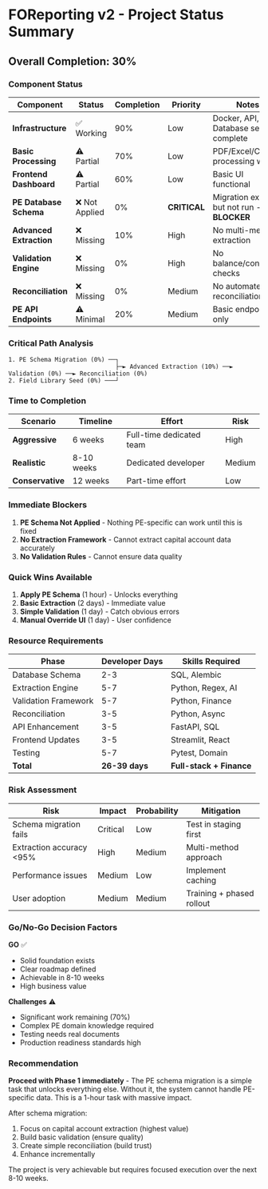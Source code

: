 # FOReporting v2 - Project Status Summary

## Overall Completion: 30%

### Component Status

| Component | Status | Completion | Priority | Notes |
|-----------|--------|------------|----------|-------|
| **Infrastructure** | ✅ Working | 90% | Low | Docker, API, Database setup complete |
| **Basic Processing** | ⚠️ Partial | 70% | Low | PDF/Excel/CSV processing works |
| **Frontend Dashboard** | ⚠️ Partial | 60% | Low | Basic UI functional |
| **PE Database Schema** | ❌ Not Applied | 0% | **CRITICAL** | Migration exists but not run - **BLOCKER** |
| **Advanced Extraction** | ❌ Missing | 10% | High | No multi-method extraction |
| **Validation Engine** | ❌ Missing | 0% | High | No balance/continuity checks |
| **Reconciliation** | ❌ Missing | 0% | Medium | No automated reconciliation |
| **PE API Endpoints** | ⚠️ Minimal | 20% | Medium | Basic endpoints only |

### Critical Path Analysis

```
1. PE Schema Migration (0%) ──┐
                              ├─► Advanced Extraction (10%) ──► Validation (0%) ──► Reconciliation (0%)
2. Field Library Seed (0%) ───┘
```

### Time to Completion

| Scenario | Timeline | Effort | Risk |
|----------|----------|--------|------|
| **Aggressive** | 6 weeks | Full-time dedicated team | High |
| **Realistic** | 8-10 weeks | Dedicated developer | Medium |
| **Conservative** | 12 weeks | Part-time effort | Low |

### Immediate Blockers

1. **PE Schema Not Applied** - Nothing PE-specific can work until this is fixed
2. **No Extraction Framework** - Cannot extract capital account data accurately
3. **No Validation Rules** - Cannot ensure data quality

### Quick Wins Available

1. **Apply PE Schema** (1 hour) - Unlocks everything
2. **Basic Extraction** (2 days) - Immediate value
3. **Simple Validation** (1 day) - Catch obvious errors
4. **Manual Override UI** (1 day) - User confidence

### Resource Requirements

| Phase | Developer Days | Skills Required |
|-------|----------------|-----------------|
| Database Schema | 2-3 | SQL, Alembic |
| Extraction Engine | 5-7 | Python, Regex, AI |
| Validation Framework | 5-7 | Python, Finance |
| Reconciliation | 3-5 | Python, Async |
| API Enhancement | 3-5 | FastAPI, SQL |
| Frontend Updates | 3-5 | Streamlit, React |
| Testing | 5-7 | Pytest, Domain |
| **Total** | **26-39 days** | **Full-stack + Finance** |

### Risk Assessment

| Risk | Impact | Probability | Mitigation |
|------|--------|-------------|------------|
| Schema migration fails | Critical | Low | Test in staging first |
| Extraction accuracy <95% | High | Medium | Multi-method approach |
| Performance issues | Medium | Low | Implement caching |
| User adoption | Medium | Medium | Training + phased rollout |

### Go/No-Go Decision Factors

**GO** ✅
- Solid foundation exists
- Clear roadmap defined
- Achievable in 8-10 weeks
- High business value

**Challenges** ⚠️
- Significant work remaining (70%)
- Complex PE domain knowledge required
- Testing needs real documents
- Production readiness standards high

### Recommendation

**Proceed with Phase 1 immediately** - The PE schema migration is a simple task that unlocks everything else. Without it, the system cannot handle PE-specific data. This is a 1-hour task with massive impact.

After schema migration:
1. Focus on capital account extraction (highest value)
2. Build basic validation (ensure quality)
3. Create simple reconciliation (build trust)
4. Enhance incrementally

The project is very achievable but requires focused execution over the next 8-10 weeks.